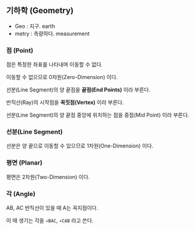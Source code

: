 ## 기하학 (Geometry)

* Geo : 지구. earth
* metry : 측량하다. measurement

### 점 (Point)

점은 특정한 좌표를 나타내며 이동할 수 없다.

이동할 수 없으므로 0차원(Zero-Dimension) 이다.

선분(Line Segment)의 양 끝점을 **끝점(End Points)** 이라 부른다.

반직선(Ray)의 시작점을 **꼭짓점(Vertex)** 이라 부른다.

선분(Line Segment)의 양 끝점 중앙에 위치하는 점을 중점(Mid Point) 이라 부른다.

### 선분(Line Segment)

선분은 양 끝으로 이동할 수 있으므로 1차원(One-Dimension) 이다.

### 평면 (Planar)

평면은 2차원(Two-Dimension) 이다.

### 각 (Angle)

AB, AC 반직선이 있을 때 A는 꼭지점이다.

이 때 생기는 각을 `∠BAC`, `∠CAB` 라고 쓴다.    
